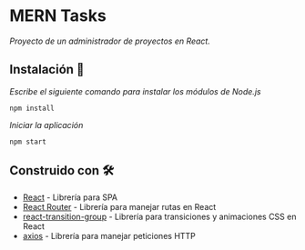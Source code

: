 # MERN Tasks

_Proyecto de un administrador de proyectos en React._

## Instalación 🔧

_Escribe el siguiente comando para instalar los módulos de Node.js_

```
npm install
```

_Iniciar la aplicación_

```
npm start
```

## Construido con 🛠️

* [React](https://reactjs.org/) - Librería para SPA
* [React Router](https://reactrouter.com/web/guides/quick-start) - Librería para manejar rutas en React
* [react-transition-group](https://www.npmjs.com/package/react-transition-group) - Librería para transiciones y animaciones CSS en React
* [axios](https://axios-http.com/docs/intro) - Librería para manejar peticiones HTTP
